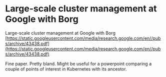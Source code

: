 # Large-scale cluster management at Google with Borg
Large-scale cluster management at Google with Borg [https://static.googleusercontent.com/media/research.google.com/en//pubs/archive/43438.pdf](https://static.googleusercontent.com/media/research.google.com/en//pubs/archive/43438.pdf)

Fine paper. Pretty bland. Might be useful for a powerpoint comparing a couple of points of interest in Kubernetes with its ancestor.
